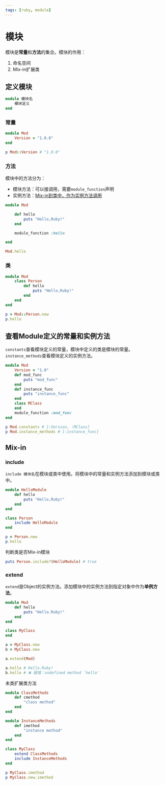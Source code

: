 ```yaml
---
tags: [ruby, module]
---
```

# 模块

模块是**常量**和**方法**的集合。模块的作用：

1.  命名空间
2.  Mix-in扩展类

## 定义模块

```ruby
module 模块名
	模块定义
end
```


### 常量

```ruby
module Mod
	Version = "1.0.0"
end

p Mod::Version # "1.0.0"
```

### 方法

模块中的方法分为：

* 模块方法：可以接调用，需要`module_function`声明
*  实例方法：[Mix-in到类中，作为实例方法调用](##Mix-in)


```ruby
module Mod

	def hello
		puts "Hello,Ruby!"
	end

	module_function :hello

end

Mod.hello
```

### 类

```ruby
module Mod
	class Person
		def hello
			puts "Hello,Ruby!"
		end
	end
end

p = Mod::Person.new
p.hello
```

## 查看Module定义的常量和实例方法

`constants`查看模块定义的常量，模块中定义的类是模块的常量。`instance_methods`查看模块定义的实例方法。

```ruby
module Mod
	Version = "1.0"
	def mod_func
		puts "mod_func"
	end
	def instance_func
		puts "instance_func"
	end
	class MClass
	end
	module_function :mod_func
end

p Mod.constants # [:Version, :MClass]
p Mod.instance_methods # [:instance_func]
```

## Mix-in

### include

`include 模块名`在模块或类中使用。将模块中的常量和实例方法添加到模块或类中。

```ruby
module HelloModule
	def hello
		puts "Hello,Ruby!"
	end
end

class Person
	include HelloModule
end

p = Person.new
p.hello
```

判断类是否Mix-in模块

```ruby
puts Person.include?(HelloModule) # true
```

### extend

`extend`是Object的实例方法。添加模块中的实例方法到指定对象中作为**单例方法**。

```ruby
module Mod
	def hello
		puts "Hello.Ruby!"
	end
end

class MyClass
end

a = MyClass.new
b = MyClass.new

a.extend(Mod)

a.hello # Hello.Ruby!
b.hello # ❌ 报错：undefined method `hello'
```


未类扩展类方法


```ruby
module ClassMethods
	def cmethod
		"class method"
	end
end

module InstanceMethods
	def imethod
		"instance method"
	end
end

class MyClass
	extend ClassMethods
	include InstanceMethods
end

p MyClass.cmethod
p MyClass.new.imethod
```



